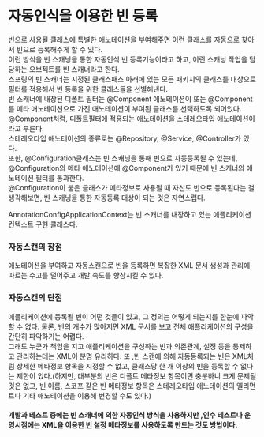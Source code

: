 # 자동인식을 이용한 빈 등록

빈으로 사용될 클래스에 특별한 애노테이션을 부여해주면 이런 클래스를 자동으로 찾아서 빈으로 등록해주게 할 수 있다.  
이런 방식을 빈 스캐닝을 통한 자동인식 빈 등록기능이라고 하고, 이런 스캐닝 작업을 담당하는 오브젝트를 빈 스캐너라고 한다.  
스프링의 빈 스캐너는 지정된 클래스패스 아래에 있는 모든 패키지의 클래스를 대상으로 필터를 적용해서 빈 등록을 위한 클래스들을 선별해낸다.  
빈 스캐너에 내장된 디폴트 필터는 @Component 애노테이션이 또는 @Component를 메타 애노테이션으로 가진 애노테이션이 부여된 클래스를 선택하도록 되어있다.  
@Component처럼, 디폴트필터에 적용되는 애노테이션을 스테레오타입 애노테이션이라고 부른다.  
스테레오타입 애노테이션의 종류로는 @Repository, @Service, @Controller가 있다.  
또한, @Configuration클래스는 빈 스캐닝을 통해 빈으로 자동등록될 수 있는데, @Configuration의 메타 애노테이션에 @Component가 있기 때문에 빈 스캐너의 애노테이션 필터를 통과한다.  
@Configuration이 붙은 클래스가 메타정보로 사용될 때 자신도 빈으로 등록된다는 걸 생각해보면, 빈 스캐닝을 통한 자동등록 대상이 되는 것은 자연스럽다.  

AnnotationConfigApplicationContext는 빈 스캐너를 내장하고 있는 애플리케이션컨텍스트 구현 클래스다.

### 자동스캔의 장점
애노테이션을 부여하고 자동스캔으로 빈을 등록하면 복잡한 XML 문서 생성과 관리에 따르는 수고를 덜어주고 개발 속도를 향상시킬 수 있다.

### 자동스캔의 단점
애플리케이션에 등록될 빈이 어떤 것들이 있고, 그 정의는 어떻게 되는지를 한눈에 파악할 수 없다.  물론, 빈의 개수가 많아지면 XML 문서를 보고 전체 애플리케이션의 구성을 간단히 파악하기는 어렵다.  
그래도 누군가 책임을 지고 애플리케이션을 구성하는 빈과 의존관계, 설정 등을 통제하고 관리하는데는 XML이 분명 유리하다.
또 ,빈 스캔에 의해 자동등록되는 빈은 XML처럼 상세한 메타정보 항목을 지정할 수 없고, 클래스당 한 개 이상의 빈을 등록할 수 없다는 제한이 있다.(하지만, 대부분의 빈은 디폴트 메타정보 항목이면 충분하니 크게 문제될 것은 없고, 빈 이름, 스코프 같은 빈 메타정보 항목은 스테레오타입 애노테이션의 엘리먼트나 기타 애노테이션을 이용해 변경할 수도 있다.)

#### 개발과 테스트 중에는 빈 스캐너에 의한 자동인식 방식을 사용하지만 ,인수 테스트나 운영시점에는 XML을 이용한 빈 설정 메타정보를 사용하도록 만드는 것도 방법이다.
